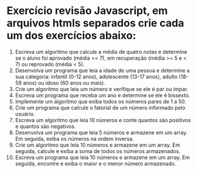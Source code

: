 # Exercício revisão Javascript, em arquivos htmls separados crie cada um dos exercícios abaixo: 
1. Escreva um algoritmo que calcule a média de quatro notas e determine se o aluno foi aprovado (média >= 7), em recuperação (média >= 5 e < 7) ou reprovado (média < 5).
2. Desenvolva um programa que leia a idade de uma pessoa e determine a sua categoria: infantil (0-12 anos), adolescente (13-17 anos), adulto (18-59 anos) ou idoso (60 anos ou mais).
3. Crie um algoritmo que leia um número e verifique se ele é par ou ímpar.
4. Escreva um programa que receba um ano e determine se ele é bissexto.
5. Implemente um algoritmo que exiba todos os números pares de 1 a 50.
6. Crie um programa que calcule o fatorial de um número informado pelo usuário.
7. Escreva um algoritmo que leia 10 números e conte quantos são positivos e quantos são negativos.
8. Desenvolva um programa que leia 5 números e armazene em um array. Em seguida, exiba os números na ordem inversa.
9. Crie um algoritmo que leia 10 números e armazene em um array. Em seguida, calcule e exiba a soma de todos os números armazenados.
10. Escreva um programa que leia 10 números e armazene em um array. Em seguida, encontre e exiba o maior e o menor número armazenado.



